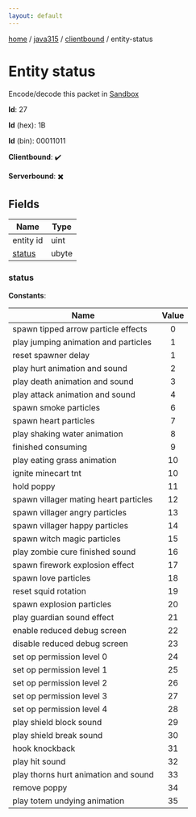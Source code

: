 ```yaml
---
layout: default
---
```


[home](/)  /  [java315](/protocol/java315)  /  [clientbound](/protocol/java315/clientbound)  /  entity-status

# Entity status

Encode/decode this packet in [Sandbox](../../../sandbox/java315#Clientbound.EntityStatus)

**Id**: 27

**Id** (hex): 1B

**Id** (bin): 00011011

**Clientbound**: ✔️

**Serverbound**: ✖️

## Fields

Name | Type
---|---
entity id | uint
[status](#status) | ubyte

### status

**Constants**:

Name | Value
---|:---:
spawn tipped arrow particle effects | 0
play jumping animation and particles | 1
reset spawner delay | 1
play hurt animation and sound | 2
play death animation and sound | 3
play attack animation and sound | 4
spawn smoke particles | 6
spawn heart particles | 7
play shaking water animation | 8
finished consuming | 9
play eating grass animation | 10
ignite minecart tnt | 10
hold poppy | 11
spawn villager mating heart particles | 12
spawn villager angry particles | 13
spawn villager happy particles | 14
spawn witch magic particles | 15
play zombie cure finished sound | 16
spawn firework explosion effect | 17
spawn love particles | 18
reset squid rotation | 19
spawn explosion particles | 20
play guardian sound effect | 21
enable reduced debug screen | 22
disable reduced debug screen | 23
set op permission level 0 | 24
set op permission level 1 | 25
set op permission level 2 | 26
set op permission level 3 | 27
set op permission level 4 | 28
play shield block sound | 29
play shield break sound | 30
hook knockback | 31
play hit sound | 32
play thorns hurt animation and sound | 33
remove poppy | 34
play totem undying animation | 35
